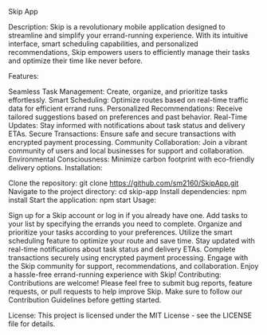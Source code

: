 
Skip App

Description:
Skip is a revolutionary mobile application designed to streamline and simplify your errand-running experience. With its intuitive interface, smart scheduling capabilities, and personalized recommendations, Skip empowers users to efficiently manage their tasks and optimize their time like never before.

Features:

Seamless Task Management: Create, organize, and prioritize tasks effortlessly.
Smart Scheduling: Optimize routes based on real-time traffic data for efficient errand runs.
Personalized Recommendations: Receive tailored suggestions based on preferences and past behavior.
Real-Time Updates: Stay informed with notifications about task status and delivery ETAs.
Secure Transactions: Ensure safe and secure transactions with encrypted payment processing.
Community Collaboration: Join a vibrant community of users and local businesses for support and collaboration.
Environmental Consciousness: Minimize carbon footprint with eco-friendly delivery options.
Installation:

Clone the repository: git clone https://github.com/sm2160/SkipApp.git
Navigate to the project directory: cd skip-app
Install dependencies: npm install
Start the application: npm start
Usage:

Sign up for a Skip account or log in if you already have one.
Add tasks to your list by specifying the errands you need to complete.
Organize and prioritize your tasks according to your preferences.
Utilize the smart scheduling feature to optimize your route and save time.
Stay updated with real-time notifications about task status and delivery ETAs.
Complete transactions securely using encrypted payment processing.
Engage with the Skip community for support, recommendations, and collaboration.
Enjoy a hassle-free errand-running experience with Skip!
Contributing:
Contributions are welcome! Please feel free to submit bug reports, feature requests, or pull requests to help improve Skip. Make sure to follow our Contribution Guidelines before getting started.

License:
This project is licensed under the MIT License - see the LICENSE file for details.
